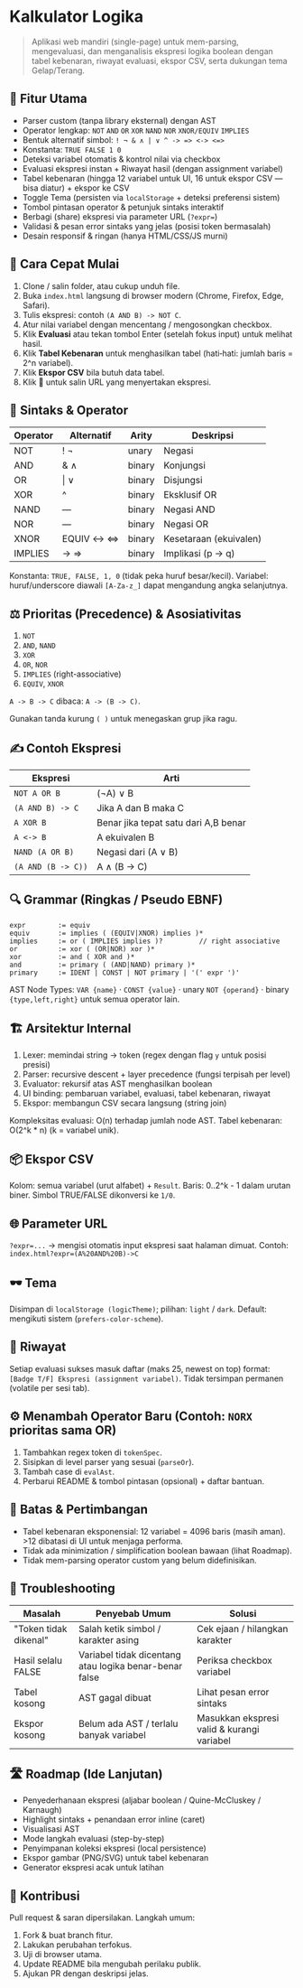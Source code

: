 # Kalkulator Logika

>Aplikasi web mandiri (single-page) untuk mem-parsing, mengevaluasi, dan menganalisis ekspresi logika boolean dengan tabel kebenaran, riwayat evaluasi, ekspor CSV, serta dukungan tema Gelap/Terang.

## 🔑 Fitur Utama
- Parser custom (tanpa library eksternal) dengan AST
- Operator lengkap: `NOT` `AND` `OR` `XOR` `NAND` `NOR` `XNOR/EQUIV` `IMPLIES`
- Bentuk alternatif simbol: `! ¬ & ∧ | ∨ ^ -> => <-> <=>`
- Konstanta: `TRUE FALSE 1 0`
- Deteksi variabel otomatis & kontrol nilai via checkbox
- Evaluasi ekspresi instan + Riwayat hasil (dengan assignment variabel)
- Tabel kebenaran (hingga 12 variabel untuk UI, 16 untuk ekspor CSV — bisa diatur) + ekspor ke CSV
- Toggle Tema (persisten via `localStorage` + deteksi preferensi sistem)
- Tombol pintasan operator & petunjuk sintaks interaktif
- Berbagi (share) ekspresi via parameter URL (`?expr=`)
- Validasi & pesan error sintaks yang jelas (posisi token bermasalah)
- Desain responsif & ringan (hanya HTML/CSS/JS murni)

## 🚀 Cara Cepat Mulai
1. Clone / salin folder, atau cukup unduh file.
2. Buka `index.html` langsung di browser modern (Chrome, Firefox, Edge, Safari).
3. Tulis ekspresi: contoh `(A AND B) -> NOT C`.
4. Atur nilai variabel dengan mencentang / mengosongkan checkbox.
5. Klik **Evaluasi** atau tekan tombol Enter (setelah fokus input) untuk melihat hasil.
6. Klik **Tabel Kebenaran** untuk menghasilkan tabel (hati‑hati: jumlah baris = 2^n variabel).
7. Klik **Ekspor CSV** bila butuh data tabel.
8. Klik **🔗** untuk salin URL yang menyertakan ekspresi.

## 🧠 Sintaks & Operator
| Operator | Alternatif | Arity | Deskripsi |
|----------|------------|-------|-----------|
| NOT      | ! ¬        | unary | Negasi |
| AND      | & ∧        | binary| Konjungsi |
| OR       | \| ∨       | binary| Disjungsi |
| XOR      | ^          | binary| Eksklusif OR |
| NAND     | —          | binary| Negasi AND |
| NOR      | —          | binary| Negasi OR |
| XNOR     | EQUIV <-> <=> | binary | Kesetaraan (ekuivalen) |
| IMPLIES  | -> =>      | binary| Implikasi (p → q) |

Konstanta: `TRUE, FALSE, 1, 0` (tidak peka huruf besar/kecil). Variabel: huruf/underscore diawali `[A-Za-z_]` dapat mengandung angka selanjutnya.

## ⚖️ Prioritas (Precedence) & Asosiativitas
1. `NOT`
2. `AND`, `NAND`
3. `XOR`
4. `OR`, `NOR`
5. `IMPLIES` (right-associative)
6. `EQUIV`, `XNOR`

`A -> B -> C` dibaca: `A -> (B -> C)`.

Gunakan tanda kurung `( )` untuk menegaskan grup jika ragu.

## ✍️ Contoh Ekspresi
| Ekspresi | Arti |
|----------|------|
| `NOT A OR B` | (¬A) ∨ B |
| `(A AND B) -> C` | Jika A dan B maka C |
| `A XOR B` | Benar jika tepat satu dari A,B benar |
| `A <-> B` | A ekuivalen B |
| `NAND (A OR B)` | Negasi dari (A ∨ B) |
| `(A AND (B -> C))` | A ∧ (B → C) |

## 🔍 Grammar (Ringkas / Pseudo EBNF)
```
expr        := equiv
equiv       := implies ( (EQUIV|XNOR) implies )*
implies     := or ( IMPLIES implies )?         // right associative
or          := xor ( (OR|NOR) xor )*
xor         := and ( XOR and )*
and         := primary ( (AND|NAND) primary )*
primary     := IDENT | CONST | NOT primary | '(' expr ')'
```

AST Node Types: `VAR {name}` · `CONST {value}` · unary `NOT {operand}` · binary `{type,left,right}` untuk semua operator lain.

## 🏗 Arsitektur Internal
1. Lexer: memindai string → token (regex dengan flag `y` untuk posisi presisi)
2. Parser: recursive descent + layer precedence (fungsi terpisah per level)
3. Evaluator: rekursif atas AST menghasilkan boolean
4. UI binding: pembaruan variabel, evaluasi, tabel kebenaran, riwayat
5. Ekspor: membangun CSV secara langsung (string join)

Kompleksitas evaluasi: O(n) terhadap jumlah node AST. Tabel kebenaran: O(2^k * n) (k = variabel unik).

## 📦 Ekspor CSV
Kolom: semua variabel (urut alfabet) + `Result`. Baris: 0..2^k - 1 dalam urutan biner. Simbol TRUE/FALSE dikonversi ke `1/0`.

## 🌐 Parameter URL
`?expr=...` → mengisi otomatis input ekspresi saat halaman dimuat.
Contoh: `index.html?expr=(A%20AND%20B)->C`

## 🕶 Tema
Disimpan di `localStorage (logicTheme)`; pilihan: `light` / `dark`. Default: mengikuti sistem (`prefers-color-scheme`).

## 🧾 Riwayat
Setiap evaluasi sukses masuk daftar (maks 25, newest on top) format: `[Badge T/F] Ekspresi (assignment variabel)`. Tidak tersimpan permanen (volatile per sesi tab).

## ⚙️ Menambah Operator Baru (Contoh: `NORX` prioritas sama OR)
1. Tambahkan regex token di `tokenSpec`.
2. Sisipkan di level parser yang sesuai (`parseOr`).
3. Tambah case di `evalAst`.
4. Perbarui README & tombol pintasan (opsional) + daftar bantuan.

## 🚫 Batas & Pertimbangan
- Tabel kebenaran eksponensial: 12 variabel = 4096 baris (masih aman). >12 dibatasi di UI untuk menjaga performa.
- Tidak ada minimization / simplification boolean bawaan (lihat Roadmap).
- Tidak mem-parsing operator custom yang belum didefinisikan.

## 🧩 Troubleshooting
| Masalah | Penyebab Umum | Solusi |
|---------|---------------|--------|
| "Token tidak dikenal" | Salah ketik simbol / karakter asing | Cek ejaan / hilangkan karakter | 
| Hasil selalu FALSE | Variabel tidak dicentang atau logika benar-benar false | Periksa checkbox variabel |
| Tabel kosong | AST gagal dibuat | Lihat pesan error sintaks |
| Ekspor kosong | Belum ada AST / terlalu banyak variabel | Masukkan ekspresi valid & kurangi variabel |

## 🛣 Roadmap (Ide Lanjutan)
- Penyederhanaan ekspresi (aljabar boolean / Quine-McCluskey / Karnaugh)
- Highlight sintaks + penandaan error inline (caret)
- Visualisasi AST
- Mode langkah evaluasi (step-by-step)
- Penyimpanan koleksi ekspresi (local persistence)
- Ekspor gambar (PNG/SVG) untuk tabel kebenaran
- Generator ekspresi acak untuk latihan

## 🤝 Kontribusi
Pull request & saran dipersilakan. Langkah umum:
1. Fork & buat branch fitur.
2. Lakukan perubahan terfokus.
3. Uji di browser utama.
4. Update README bila mengubah perilaku publik.
5. Ajukan PR dengan deskripsi jelas.


